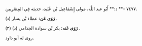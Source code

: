 ٧٤٧٧ -** د:** أَبُو عبد اللَّه، مولى إِسْمَاعِيل بْن عُبَيد، حديثه فِي المِصْرِيين.

**رَوَى عَن:** عطاء بْن يسار (د) .

**رَوَى عَنه:** بكر بْن سوادة الجذامي (د) (٣) .

روى له أبو داود.